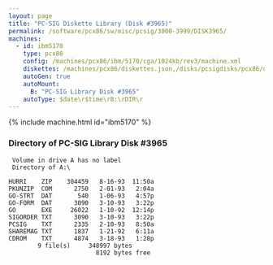 ```yaml
---
layout: page
title: "PC-SIG Diskette Library (Disk #3965)"
permalink: /software/pcx86/sw/misc/pcsig/3000-3999/DISK3965/
machines:
  - id: ibm5170
    type: pcx86
    config: /machines/pcx86/ibm/5170/cga/1024kb/rev3/machine.xml
    diskettes: /machines/pcx86/diskettes.json,/disks/pcsigdisks/pcx86/diskettes.json
    autoGen: true
    autoMount:
      B: "PC-SIG Library Disk #3965"
    autoType: $date\r$time\rB:\rDIR\r
---
```


{% include machine.html id="ibm5170" %}

### Directory of PC-SIG Library Disk #3965

     Volume in drive A has no label
     Directory of A:\

    HURRI    ZIP    304459   8-16-93  11:50a
    PKUNZIP  COM      2750   2-01-93   2:04a
    GO-STRT  DAT       540   1-06-93   4:57p
    GO-FORM  DAT      3090   3-10-93   3:22p
    GO       EXE     26022   1-10-92  12:14p
    SIGORDER TXT      3090   3-10-93   3:22p
    PCSIG    TXT      2335   2-10-93   8:50a
    SHAREMAG TXT      1837   1-21-92   6:11a
    CDROM    TXT      4874   3-18-93   1:28p
            9 file(s)     348997 bytes
                            8192 bytes free

